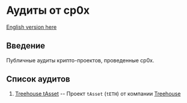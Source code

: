 # Аудиты от cp0x

[English version here](README.md)

## Введение
Публичные аудиты крипто-проектов, проведенные cp0x.

## Список аудитов
1. [Treehouse tAsset](treehouse-tasset/README_RUS.md) -- Проект `tAsset` (`tETH`) от компании [Treehouse](https://www.treehouse.finance/)